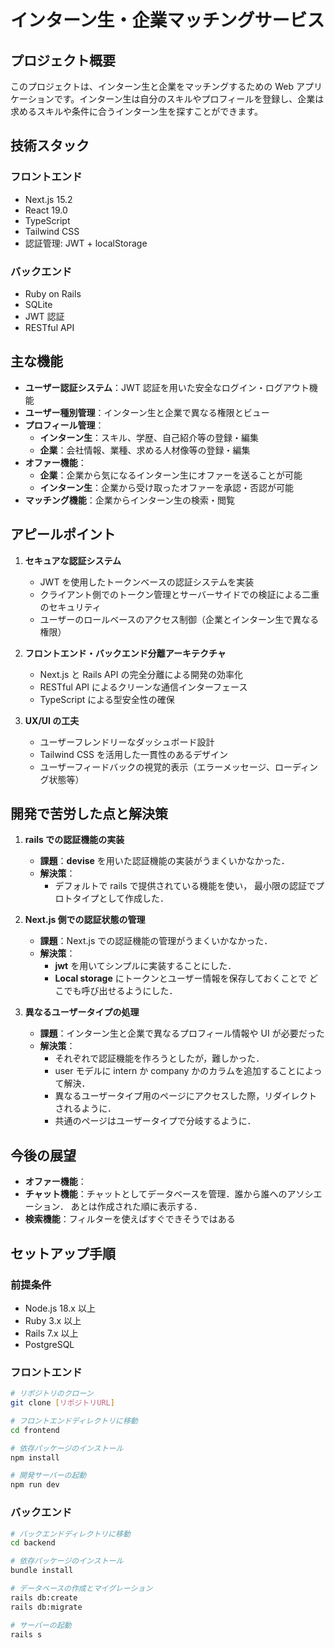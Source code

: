 # インターン生・企業マッチングサービス

## プロジェクト概要

このプロジェクトは、インターン生と企業をマッチングするための Web アプリケーションです。インターン生は自分のスキルやプロフィールを登録し、企業は求めるスキルや条件に合うインターン生を探すことができます。

## 技術スタック

### フロントエンド

- Next.js 15.2
- React 19.0
- TypeScript
- Tailwind CSS
- 認証管理: JWT + localStorage

### バックエンド

- Ruby on Rails
- SQLite
- JWT 認証
- RESTful API

## 主な機能

- **ユーザー認証システム**：JWT 認証を用いた安全なログイン・ログアウト機能
- **ユーザー種別管理**：インターン生と企業で異なる権限とビュー
- **プロフィール管理**：
  - **インターン生**：スキル、学歴、自己紹介等の登録・編集
  - **企業**：会社情報、業種、求める人材像等の登録・編集
- **オファー機能**：
  - **企業**：企業から気になるインターン生にオファーを送ることが可能
  - **インターン生**：企業から受け取ったオファーを承認・否認が可能
- **マッチング機能**：企業からインターン生の検索・閲覧

## アピールポイント

1. **セキュアな認証システム**

   - JWT を使用したトークンベースの認証システムを実装
   - クライアント側でのトークン管理とサーバーサイドでの検証による二重のセキュリティ
   - ユーザーのロールベースのアクセス制御（企業とインターン生で異なる権限）

2. **フロントエンド・バックエンド分離アーキテクチャ**

   - Next.js と Rails API の完全分離による開発の効率化
   - RESTful API によるクリーンな通信インターフェース
   - TypeScript による型安全性の確保

3. **UX/UI の工夫**

   - ユーザーフレンドリーなダッシュボード設計
   - Tailwind CSS を活用した一貫性のあるデザイン
   - ユーザーフィードバックの視覚的表示（エラーメッセージ、ローディング状態等）

## 開発で苦労した点と解決策

1. **rails での認証機能の実装**

   - **課題**：**devise** を用いた認証機能の実装がうまくいかなかった．
   - **解決策**：
     - デフォルトで rails で提供されている機能を使い，
       最小限の認証でプロトタイプとして作成した．

2. **Next.js 側での認証状態の管理**

   - **課題**：Next.js での認証機能の管理がうまくいかなかった．
   - **解決策**：
     - **jwt** を用いてシンプルに実装することにした．
     - **Local storage** にトークンとユーザー情報を保存しておくことで
       どこでも呼び出せるようにした．

3. **異なるユーザータイプの処理**

   - **課題**：インターン生と企業で異なるプロフィール情報や UI が必要だった
   - **解決策**：
     - それぞれで認証機能を作ろうとしたが，難しかった．
     - user モデルに intern か company かのカラムを追加することによって解決．
     - 異なるユーザータイプ用のページにアクセスした際，リダイレクトされるように．
     - 共通のページはユーザータイプで分岐するように．

## 今後の展望

- **オファー機能**：
- **チャット機能**：チャットとしてデータベースを管理．誰から誰へのアソシエーション．
  あとは作成された順に表示する．
- **検索機能**：フィルターを使えばすぐできそうではある

## セットアップ手順

### 前提条件

- Node.js 18.x 以上
- Ruby 3.x 以上
- Rails 7.x 以上
- PostgreSQL

### フロントエンド

```bash
# リポジトリのクローン
git clone [リポジトリURL]

# フロントエンドディレクトリに移動
cd frontend

# 依存パッケージのインストール
npm install

# 開発サーバーの起動
npm run dev
```

### バックエンド

```bash
# バックエンドディレクトリに移動
cd backend

# 依存パッケージのインストール
bundle install

# データベースの作成とマイグレーション
rails db:create
rails db:migrate

# サーバーの起動
rails s
```
